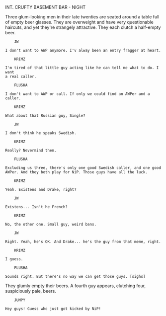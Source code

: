 INT. CRUFTY BASEMENT BAR - NIGHT

Three glum-looking men in their late twenties are seated around a table full of
empty beer glasses. They are overweight and have very questionable haircuts,
and yet they're strangely attractive. They each clutch a half-empty beer.

        JW

    I don't want to AWP anymore. I'v alway been an entry fragger at heart.

        KRIMZ

    I'm tired of that little guy acting like he can tell me what to do. I want
    a real caller.

        FLUSHA

    I don't want to AWP or call. If only we could find an AWPer and a caller.

        KRIMZ

    What about that Russian guy, Single?

        JW

    I don't think he speaks Swedish.

        KRIMZ

    Really? Nevermind then.

        FLUSHA

    Excluding us three, there's only one good Swedish caller, and one good
    AWPer. And they both play for NiP. Those guys have all the luck.

        KRIMZ

    Yeah. Existens and Drake, right?

        JW

    Existens... Isn't he French?

        KRIMZ

    No, the other one. Small guy, weird bans.

        JW

    Right. Yeah, he's OK. And Drake... he's the guy from that meme, right.

        KRIMZ

    I guess.

        FLUSHA

    Sounds right. But there's no way we can get those guys. [sighs]

They glumly empty their beers.
A fourth guy appears, clutching four, suspiciously pale, beers.

        JUMPY

    Hey guys! Guess who just got kicked by NiP!
